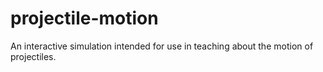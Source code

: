 # projectile-motion
An interactive simulation intended for use in teaching about the motion of projectiles.
